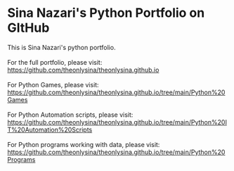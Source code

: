 # Sina Nazari's Python Portfolio on GItHub
This is Sina Nazari's python portfolio. <br/> <br/>
For the full portfolio, please visit: <br/>
https://github.com/theonlysina/theonlysina.github.io
<br/><br/>
For Python Games, please visit: <br/>
https://github.com/theonlysina/theonlysina.github.io/tree/main/Python%20Games
<br/><br/>
For Python Automation scripts, please visit: <br/>
https://github.com/theonlysina/theonlysina.github.io/tree/main/Python%20IT%20Automation%20Scripts
<br/><br/>
For Python programs working with data, please visit: <br/>
https://github.com/theonlysina/theonlysina.github.io/tree/main/Python%20Programs
